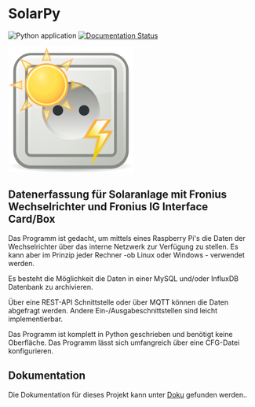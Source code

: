 
# SolarPy

![Python application](https://github.com/cszielke/SolarPy/workflows/Python%20application/badge.svg) [![Documentation Status](https://readthedocs.org/projects/solarpy/badge/?version=latest)](https://solarpy.readthedocs.io/en/latest/?badge=latest)

![Logo](./docs/img/favicon256.png "Logo")

## Datenerfassung für Solaranlage mit Fronius Wechselrichter und Fronius IG Interface Card/Box

Das Programm ist gedacht, um mittels eines Raspberry Pi's die Daten der Wechselrichter über das interne Netzwerk zur Verfügung zu stellen. Es kann aber im Prinzip jeder Rechner -ob Linux oder Windows - verwendet werden.

Es besteht die Möglichkeit die Daten in einer MySQL und/oder InfluxDB Datenbank zu archivieren.

Über eine REST-API Schnittstelle oder über MQTT können die Daten abgefragt werden. Andere Ein-/Ausgabeschnittstellen sind leicht implementierbar.

Das Programm ist komplett in Python geschrieben und benötigt keine Oberfläche. Das Programm lässt sich umfangreich über eine CFG-Datei konfigurieren.

## Dokumentation

Die Dokumentation für dieses Projekt kann unter [Doku](https://cszielke.github.io/SolarPy/) gefunden werden..
